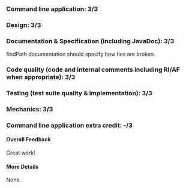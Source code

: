 ### Command line application: 3/3

### Design: 3/3

### Documentation & Specification (including JavaDoc): 3/3

findPath documentation should specify how ties are broken.

### Code quality (code and internal comments including RI/AF when appropriate): 3/3

### Testing (test suite quality & implementation): 3/3

### Mechanics: 3/3

### Command line application extra credit:  -/3

#### Overall Feedback

Great work!

#### More Details

None.
